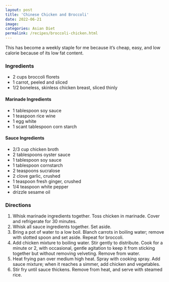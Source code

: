 ```yaml
---
layout: post
title: 'Chinese Chicken and Broccoli'
date: 2022-06-21
image:
categories: Asian Diet
permalink: /recipes/broccoli-chicken.html
---
```


This has become a weekly staple for me because it’s cheap, easy, and low calorie because of its low fat content.

### Ingredients

- 2 cups broccoli florets
- 1 carrot, peeled and sliced
- 1/2 boneless, skinless chicken breast, sliced thinly

#### Marinade Ingredients

- 1 tablespoon soy sauce
- 1 teaspoon rice wine
- 1 egg white
- 1 scant tablespoon corn starch

#### Sauce Ingredients

- 2/3 cup chicken broth
- 2 tablespoons oyster sauce
- 1 tablespoon soy sauce
- 1 tablespoon cornstarch
- 2 teaspoons sucralose
- 2 clove garlic, crushed
- 1 teaspoon fresh ginger, crushed
- 1/4 teaspoon white pepper
- drizzle sesame oil

### Directions

1. Whisk marinade ingredients together. Toss chicken in marinade. Cover and refrigerate for 30 minutes.
2. Whisk all sauce ingredients together. Set aside.
3. Bring a pot of water to a low boil. Blanch carrots in boiling water; remove with slotted spoon and set aside. Repeat for broccoli.
4. Add chicken mixture to boiling water. Stir gently to distribute. Cook for a minute or 2, with occasional, gentle agitation to keep it from sticking together but without removing velveting. Remove from water.
5. Heat frying pan over medium high heat. Spray with cooking spray. Add sauce mixture; when it reaches a simmer, add chicken and vegetables.
6. Stir fry until sauce thickens. Remove from heat, and serve with steamed rice.
